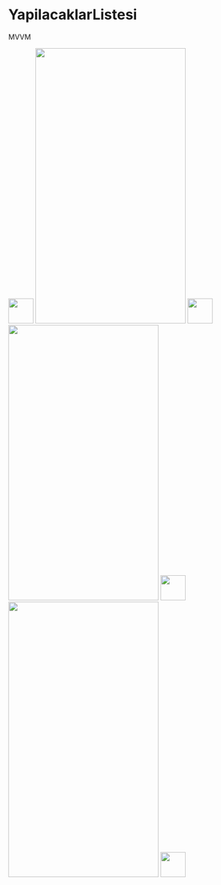 # YapilacaklarListesi
MVVM
<div align = "center>
   <img src="https://i.imgur.com/sySH70O.png" height="550" width="300"  >                                                                  
  <img src="" width="50"/>                                                                                               

  <img src="https://i.imgur.com/sySH70O.png" height="550" width="300"  >
  <img src="" width="50"/>
                     
  <img src="https://i.imgur.com/UG90Ivh.png" height="550" width="300" >
  <img src="" width="50"/>
  <img src="https://i.imgur.com/GsIYeDR.png" height="550" width="300"  ">
  <img src="" width="50"/>

 </div>                                                                                               
